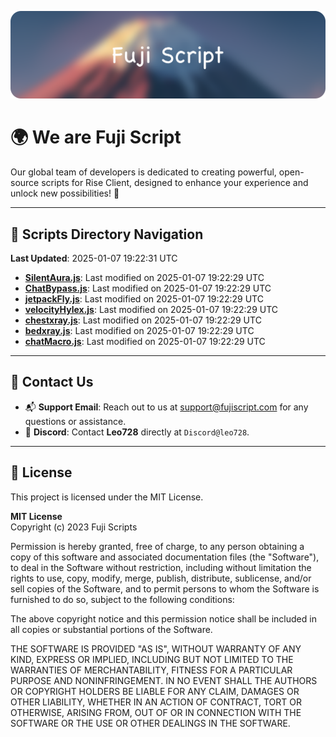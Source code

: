 ![Banner](.github/b.webp)

# 🌍 **We are Fuji Script**

Our global team of developers is dedicated to creating powerful, open-source scripts for Rise Client, designed to enhance your experience and unlock new possibilities! 🌟

---
<!-- SCRIPTS_NAVIGATION_START -->
## 📂 **Scripts Directory Navigation**

**Last Updated**: 2025-01-07 19:22:31 UTC

- **[SilentAura.js](scripts/SilentAura.js)**: Last modified on 2025-01-07 19:22:29 UTC
- **[ChatBypass.js](scripts/ChatBypass.js)**: Last modified on 2025-01-07 19:22:29 UTC
- **[jetpackFly.js](scripts/jetpackFly.js)**: Last modified on 2025-01-07 19:22:29 UTC
- **[velocityHylex.js](scripts/velocityHylex.js)**: Last modified on 2025-01-07 19:22:29 UTC
- **[chestxray.js](scripts/chestxray.js)**: Last modified on 2025-01-07 19:22:29 UTC
- **[bedxray.js](scripts/bedxray.js)**: Last modified on 2025-01-07 19:22:29 UTC
- **[chatMacro.js](scripts/chatMacro.js)**: Last modified on 2025-01-07 19:22:29 UTC

<!-- SCRIPTS_NAVIGATION_END -->

---

## 💬 **Contact Us**  
- 📬 **Support Email**: Reach out to us at [support@fujiscript.com](mailto:support@fujiscript.com) for any questions or assistance.  
- 💬 **Discord**: Contact **Leo728** directly at `Discord@leo728`.

---

## 📜 **License**

This project is licensed under the MIT License.  

**MIT License**  
Copyright (c) 2023 Fuji Scripts  

Permission is hereby granted, free of charge, to any person obtaining a copy of this software and associated documentation files (the "Software"), to deal in the Software without restriction, including without limitation the rights to use, copy, modify, merge, publish, distribute, sublicense, and/or sell copies of the Software, and to permit persons to whom the Software is furnished to do so, subject to the following conditions:  

The above copyright notice and this permission notice shall be included in all copies or substantial portions of the Software.  

THE SOFTWARE IS PROVIDED "AS IS", WITHOUT WARRANTY OF ANY KIND, EXPRESS OR IMPLIED, INCLUDING BUT NOT LIMITED TO THE WARRANTIES OF MERCHANTABILITY, FITNESS FOR A PARTICULAR PURPOSE AND NONINFRINGEMENT. IN NO EVENT SHALL THE AUTHORS OR COPYRIGHT HOLDERS BE LIABLE FOR ANY CLAIM, DAMAGES OR OTHER LIABILITY, WHETHER IN AN ACTION OF CONTRACT, TORT OR OTHERWISE, ARISING FROM, OUT OF OR IN CONNECTION WITH THE SOFTWARE OR THE USE OR OTHER DEALINGS IN THE SOFTWARE.  
